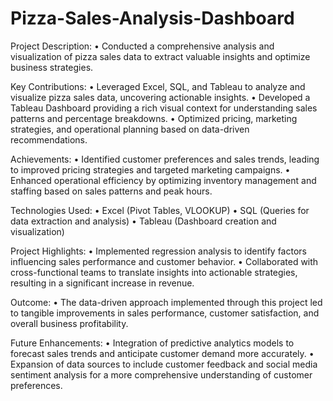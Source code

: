 # Pizza-Sales-Analysis-Dashboard

Project Description:
•	Conducted a comprehensive analysis and visualization of pizza sales data to extract valuable insights and optimize business strategies.

Key Contributions:
•	Leveraged Excel, SQL, and Tableau to analyze and visualize pizza sales data, uncovering actionable insights.
•	Developed a Tableau Dashboard providing a rich visual context for understanding sales patterns and percentage breakdowns.
•	Optimized pricing, marketing strategies, and operational planning based on data-driven recommendations.

Achievements:
•	Identified customer preferences and sales trends, leading to improved pricing strategies and targeted marketing campaigns.
•	Enhanced operational efficiency by optimizing inventory management and staffing based on sales patterns and peak hours.

Technologies Used:
•	Excel (Pivot Tables, VLOOKUP)
•	SQL (Queries for data extraction and analysis)
•	Tableau (Dashboard creation and visualization)

Project Highlights:
•	Implemented regression analysis to identify factors influencing sales performance and customer behavior.
•	Collaborated with cross-functional teams to translate insights into actionable strategies, resulting in a significant increase in revenue.

Outcome:
•	The data-driven approach implemented through this project led to tangible improvements in sales performance, customer satisfaction, and overall business profitability.

Future Enhancements:
•	Integration of predictive analytics models to forecast sales trends and anticipate customer demand more accurately.
•	Expansion of data sources to include customer feedback and social media sentiment analysis for a more comprehensive understanding of customer preferences.







